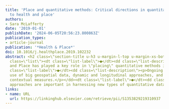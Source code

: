 ```yaml
---
title: 'Place and quantitative methods: Critical directions in quantitative approaches
  to health and place'
authors:
- Sara McLafferty
date: '2019-01-01'
publishDate: '2024-06-05T20:56:23.800863Z'
publication_types:
- article-journal
publication: '*Health & Place*'
doi: 10.1016/j.healthplace.2019.102232
abstract: <h2 class=\"section-title u-h3 u-margin-l-top u-margin-xs-bottom\">Highlights</h2><dl
  class=\"list\"><dt class=\"list-label\">●</dt><dd class=\"list-description\"><p>Health
  and Place has played a key role in \"placing\" quantitative methods in health research.</p></dd><dt
  class=\"list-label\">●</dt><dd class=\"list-description\"><p>Ongoing trends include
  use of big geospatial data, dynamic and longitudinal approaches, and person-based
  contextual measures.</p></dd><dt class=\"list-label\">●</dt><dd class=\"list-description\"><p>Critical
  approaches are important in harnessing new types of quantitative data and methodologies.</p></dd></dl>
links:
- name: URL
  url: https://linkinghub.elsevier.com/retrieve/pii/S1353829219310937
---
```

